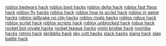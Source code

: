 <a href="https://datastudio.google.com/reporting/82956ec0-1bf1-4302-888a-3f0413705ab7?s=roblox-bedwars-hack">roblox bedwars hack</a>
<a href="https://datastudio.google.com/reporting/641db5e7-1f82-4e84-a53f-ef710effc29d?s=roblox-best-hacks">roblox best hacks</a>
<a href="https://datastudio.google.com/reporting/3cb2e913-0fc7-4a93-9930-0956fab81c47?s=roblox-delta-hack">roblox delta hack</a>
<a href="https://datastudio.google.com/reporting/83518731-cffb-4438-a0c5-f5618044c837?s=roblox-fast-flags-hack">roblox fast flags hack</a>
<a href="https://datastudio.google.com/reporting/7efc60b1-b8b2-458a-ba44-c2ba0c4c0842?s=roblox-fly-hacks">roblox fly hacks</a>
<a href="https://datastudio.google.com/reporting/58665f6d-fd4f-42b1-a2a1-357d1a14577e?s=roblox-hack">roblox hack</a>
<a href="https://datastudio.google.com/reporting/409d5253-320d-4f40-a350-21304c381739?s=roblox-how-to-script-hack">roblox how to script hack</a>
<a href="https://datastudio.google.com/reporting/06ceddd8-d36a-40d8-8f6e-d3a6d4f6b68f?s=roblox-in-game-hacks">roblox in game hacks</a>
<a href="https://datastudio.google.com/reporting/822cd326-7bf7-49bd-a9a7-2037b4642bff?s=roblox-jailbrake-no-clip-hacks">roblox jailbrake no clip hacks</a>
<a href="https://datastudio.google.com/reporting/ac1d477d-0f30-4b01-9799-b312ce0d0b19?s=roblox-rivals-hacks">roblox rivals hacks</a>
<a href="https://datastudio.google.com/reporting/ce2dcc6f-e277-41c5-ba04-3d49cf35e685?s=roblox-robux-hack">roblox robux hack</a>
<a href="https://datastudio.google.com/reporting/0ae15c36-a805-46eb-9aab-559fd07cca1a?s=roblox-script-hack">roblox script hack</a>
<a href="https://datastudio.google.com/reporting/55823718-b895-466e-9ff4-c294fcbe64ef?s=roblox-scripts-hack">roblox scripts hack</a>
<a href="https://datastudio.google.com/reporting/49e909d9-e1d7-4299-81d5-4d605c3a4e00?s=roblox-unblocked-hack">roblox unblocked hack</a>
<a href="https://datastudio.google.com/reporting/3e57c689-837c-46a3-ae85-adc3081df7f1?s=robux-hack">robux hack</a>
<a href="https://datastudio.google.com/reporting/8f184e9a-20ca-4d96-bc29-eabe04c06a57?s=rocket-bot-royale-hacks">rocket bot royale hacks</a>
<a href="https://datastudio.google.com/reporting/f7799d10-dd72-49c2-be3f-8bfed4996cb8?s=rocket-league-hacks">rocket league hacks</a>
<a href="https://datastudio.google.com/reporting/7ae8d18f-36ed-40f9-90c3-4018d18c919d?s=ronin-bridge-hack">ronin bridge hack</a>
<a href="https://datastudio.google.com/reporting/e15eb651-a1f4-4bfa-b5c5-2710ed4bc0a2?s=roomba-hacks">roomba hacks</a>
<a href="https://datastudio.google.com/reporting/71e6133f-11ce-4a44-adeb-1e02175021e9?s=rotmg-hack">rotmg hack</a>
<a href="https://datastudio.google.com/reporting/6571f453-fcc1-4ffe-8cfb-b26537e47718?s=skribblio-hack">skribblio hack</a>
<a href="https://datastudio.google.com/reporting/61cb65a8-5cda-4072-b3f1-08ae2d7522bc?s=sky-cotl-hacks">sky cotl hacks</a>
<a href="https://datastudio.google.com/reporting/e6d84cd2-b7e6-4c23-8912-ab95d203a2ae?s=slack-hacks">slack hacks</a>
<a href="https://datastudio.google.com/reporting/bb27487a-d1c5-40a8-8c3e-d508529dfae6?s=slang-hack">slang hack</a>
<a href="https://datastudio.google.com/reporting/36062078-003a-49e3-82e5-f4260d59262a?s=slap-battle-hack">slap battle hack</a>
